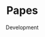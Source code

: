 ---
#preview
id: 5
slug: papes
title: Papes
image: /img/works/papes/preview.png
category: BLOCKCHAIN
date: Development

#params
layout: "default"

#full details
demoLink: "https://papes.xyz"
introTitle: Papes <span class="mil-thin"></span>
fullImage: /img/works/6/1.jpg
details:
    - label: "Client"
      value: "Papes, A BAYC child company"

    - label: "Date"
      value: "August 2023 - October 2023"

    - label: "Services"
      value: "Development"

description:
    enabled: 1
    title: "Lorem ipsum dolor sit amet"
    content: "
      <p>Lorem ipsum dolor sit amet, consectetur adipiscing elit, sed do eiusmod tempor incididunt ut labore et dolore magna aliqua. Ut enim ad minim veniam, quis nostrud exercitation ullamco laboris nisi ut aliquip ex ea commodo consequat.</p>
      <p>Duis aute irure dolor in reprehenderit in voluptate velit esse cillum dolore eu fugiat nulla pariatur. Excepteur sint occaecat cupidatat non proident, sunt in culpa qui officia deserunt mollit anim id est laborum.</p>
    "

gallery: 
    enabled: 1
    items:
        - image: /img/works/papes/1.png
          alt: "image"

        - image: /img/works/papes/2.png
          alt: "image"
---